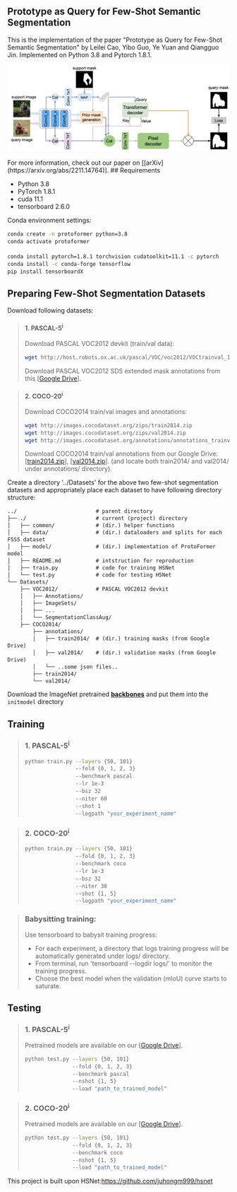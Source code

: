 ## Prototype as Query for Few-Shot Semantic Segmentation
This is the implementation of the paper "Prototype as Query for Few-Shot Semantic Segmentation" by Leilei Cao, Yibo Guo, Ye Yuan and Qiangguo Jin. Implemented on Python 3.8 and Pytorch 1.8.1.

<p align="middle">
    <img src="data/assets/overview.jpg">
</p>
For more information, check out our paper on [[arXiv](https://arxiv.org/abs/2211.14764)].
## Requirements

- Python 3.8
- PyTorch 1.8.1
- cuda 11.1
- tensorboard 2.6.0

Conda environment settings:
```bash
conda create -n protoformer python=3.8
conda activate protoformer

conda install pytorch=1.8.1 torchvision cudatoolkit=11.1 -c pytorch
conda install -c conda-forge tensorflow
pip install tensorboardX
```
## Preparing Few-Shot Segmentation Datasets
Download following datasets:

> #### 1. PASCAL-5<sup>i</sup>
> Download PASCAL VOC2012 devkit (train/val data):
> ```bash
> wget http://host.robots.ox.ac.uk/pascal/VOC/voc2012/VOCtrainval_11-May-2012.tar
> ```
> Download PASCAL VOC2012 SDS extended mask annotations from this [[Google Drive](https://drive.google.com/file/d/10zxG2VExoEZUeyQl_uXga2OWHjGeZaf2/view?usp=sharing)].

> #### 2. COCO-20<sup>i</sup>
> Download COCO2014 train/val images and annotations: 
> ```bash
> wget http://images.cocodataset.org/zips/train2014.zip
> wget http://images.cocodataset.org/zips/val2014.zip
> wget http://images.cocodataset.org/annotations/annotations_trainval2014.zip
> ```
> Download COCO2014 train/val annotations from our Google Drive: [[train2014.zip](https://drive.google.com/file/d/1cwup51kcr4m7v9jO14ArpxKMA4O3-Uge/view?usp=sharing)], [[val2014.zip](https://drive.google.com/file/d/1PNw4U3T2MhzAEBWGGgceXvYU3cZ7mJL1/view?usp=sharing)].
> (and locate both train2014/ and val2014/ under annotations/ directory).


Create a directory '../Datasets' for the above two few-shot segmentation datasets and appropriately place each dataset to have following directory structure:

    ../                         # parent directory
    ├── ./                      # current (project) directory
    │   ├── common/             # (dir.) helper functions
    │   ├── data/               # (dir.) dataloaders and splits for each FSSS dataset
    │   ├── model/              # (dir.) implementation of ProtoFormer model 
    │   ├── README.md           # intstruction for reproduction
    │   ├── train.py            # code for training HSNet
    │   └── test.py             # code for testing HSNet
    └── Datasets/
        ├── VOC2012/            # PASCAL VOC2012 devkit
        │   ├── Annotations/
        │   ├── ImageSets/
        │   ├── ...
        │   └── SegmentationClassAug/
        ├── COCO2014/           
            ├── annotations/
            │   ├── train2014/  # (dir.) training masks (from Google Drive) 
            │   ├── val2014/    # (dir.) validation masks (from Google Drive)
            │   └── ..some json files..
            ├── train2014/
            └── val2014/

Download the ImageNet pretrained [**backbones**](https://mycuhk-my.sharepoint.com/:u:/g/personal/1155122171_link_cuhk_edu_hk/EQEY0JxITwVHisdVzusEqNUBNsf1CT8MsALdahUhaHrhlw?e=4%3a2o3XTL&at=9) and put them into the `initmodel` directory

## Training
> ### 1. PASCAL-5<sup>i</sup>
> ```bash
> python train.py --layers {50, 101} 
>                 --fold {0, 1, 2, 3} 
>                 --benchmark pascal
>                 --lr 1e-3
>                 --bsz 32
>                 --niter 60
>                 --shot 1
>                 --logpath "your_experiment_name"
> ```


> ### 2. COCO-20<sup>i</sup>
> ```bash
> python train.py --layers {50, 101} 
>                 --fold {0, 1, 2, 3} 
>                 --benchmark coco 
>                 --lr 1e-3
>                 --bsz 32
>                 --niter 30
>                 --shot {1, 5}
>                 --logpath "your_experiment_name"
> ```


> ### Babysitting training:
> Use tensorboard to babysit training progress:
> - For each experiment, a directory that logs training progress will be automatically generated under logs/ directory. 
> - From terminal, run 'tensorboard --logdir logs/' to monitor the training progress.
> - Choose the best model when the validation (mIoU) curve starts to saturate. 



## Testing

> ### 1. PASCAL-5<sup>i</sup>
> Pretrained models are available on our [[Google Drive](https://drive.google.com/drive/folders/1xomPmr6dYpjDDraIQJS51gLCCj8T0jmf?usp=sharing)].
> ```bash
> python test.py --layers {50, 101} 
>                --fold {0, 1, 2, 3} 
>                --benchmark pascal
>                --nshot {1, 5} 
>                --load "path_to_trained_model"
> ```


> ### 2. COCO-20<sup>i</sup>
> Pretrained models are available on our [[Google Drive](https://drive.google.com/drive/folders/1vy7QHpEx4p10xwrhpeshD3uuKJdhXiim?usp=sharing)].
> ```bash
> python test.py --layers {50, 101}
>                --fold {0, 1, 2, 3} 
>                --benchmark coco 
>                --nshot {1, 5} 
>                --load "path_to_trained_model"
> ```

This project is built upon HSNet:https://github.com/juhongm999/hsnet
